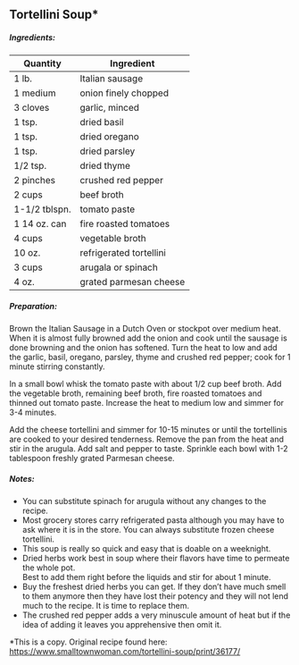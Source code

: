 

## Tortellini Soup*

##### Ingredients:
Quantity        |    Ingredient
--------------- | -------------------------------------
1 lb.           | Italian sausage
1 medium        | onion finely chopped
3 cloves        | garlic, minced
1 tsp.          | dried basil
1 tsp.          | dried oregano
1 tsp.          | dried parsley
1/2 tsp.        | dried thyme
2 pinches       | crushed red pepper
2 cups          | beef broth
1-1/2 tblspn.   | tomato paste
1 14 oz. can    | fire roasted tomatoes
4 cups          | vegetable broth
10 oz.          | refrigerated tortellini
3 cups          | arugala or spinach
4 oz.           | grated parmesan cheese

##### Preparation:
Brown the Italian Sausage in a Dutch Oven or stockpot over medium heat.  When it is 
almost fully browned add the onion and cook until the sausage is done browning and 
the onion has softened.  Turn the heat to low and add the garlic, basil, oregano, 
parsley, thyme and crushed red pepper; cook for 1 minute stirring constantly.

In a small bowl whisk the tomato paste with about 1/2 cup beef broth. Add the vegetable 
broth, remaining beef broth, fire roasted tomatoes and thinned out tomato paste.  Increase 
the heat to medium low and simmer for 3-4 minutes.

Add the cheese tortellini and simmer for 10-15 minutes or until the tortellinis are cooked 
to your desired tenderness.  Remove the pan from the heat and stir in the arugula.  Add 
salt and pepper to taste.  Sprinkle each bowl with 1-2 tablespoon freshly grated Parmesan cheese.

##### Notes:
* You can substitute spinach for arugula without any changes to the recipe.
* Most grocery stores carry refrigerated pasta although you may have to ask where it is 
in the store.  You can always substitute frozen cheese tortellini.
* This soup is really so quick and easy that is doable on a weeknight.
* Dried herbs work best in soup where their flavors have time to permeate the whole pot.  
Best to add them right before the liquids and stir for about 1 minute.
* Buy the freshest dried herbs you can get.  If they don’t have much smell to them anymore 
then they have lost their potency and they will not lend much to the recipe.  It is time to replace them.
* The crushed red pepper adds a very minuscule amount of heat but if the idea of adding it leaves you 
apprehensive then omit it.


*This is a copy. Original recipe found here: 
https://www.smalltownwoman.com/tortellini-soup/print/36177/
